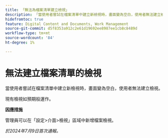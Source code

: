 ```yaml
---
title: 「無法為檔案清單建立檢視」
description: 「當使用者嘗試在檔案清單中建立新檢視時，畫面變為空白，使用者無法建立檢視。 」
hidefromtoc: true
feature: Digital Content and Documents, Work Management
source-git-commit: d5f8353a912c2e61d19692ee8987ee1cb8c8489d
workflow-type: tm+mt
source-wordcount: '84'
ht-degree: 1%

---
```



# 無法建立檔案清單的檢視

當使用者嘗試在檔案清單中建立新檢視時，畫面變為空白，使用者無法建立檢視。

現有檢視如預期般運作。

**因應措施**

管理員可以在「設定>介面>檢視」區域中新增檔案檢視。

_於2024年7月9日首次通報。_
